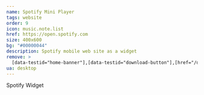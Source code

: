 ```yaml
---
name: Spotify Mini Player
tags: website
order: 9
icon: music.note.list
href: https://open.spotify.com
size: 400x600
bg: "#00000044"
description: Spotify mobile web site as a widget
remove: >
  [data-testid="home-banner"],[data-testid="download-button"],[href="/download"],[href="/search/recent"],[href="/search"]+a
ua: desktop
---
```


Spotify Widget


